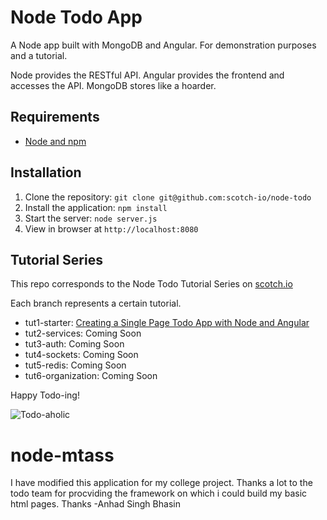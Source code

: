 # Node Todo App

A Node app built with MongoDB and Angular. For demonstration purposes and a tutorial.

Node provides the RESTful API. Angular provides the frontend and accesses the API. MongoDB stores like a hoarder.

## Requirements

- [Node and npm](http://nodejs.org)

## Installation

1. Clone the repository: `git clone git@github.com:scotch-io/node-todo`
2. Install the application: `npm install`
3. Start the server: `node server.js`
4. View in browser at `http://localhost:8080`

## Tutorial Series

This repo corresponds to the Node Todo Tutorial Series on [scotch.io](http://scotch.io)

Each branch represents a certain tutorial.
- tut1-starter: [Creating a Single Page Todo App with Node and Angular](http://scotch.io/tutorials/javascript/creating-a-single-page-todo-app-with-node-and-angular)
- tut2-services: Coming Soon
- tut3-auth: Coming Soon
- tut4-sockets: Coming Soon
- tut5-redis: Coming Soon
- tut6-organization: Coming Soon

Happy Todo-ing!

![Todo-aholic](http://i.imgur.com/ikyqgrn.png)
# node-mtass

I have modified this application for my college project.
Thanks a lot to the todo team for procviding the framework on which i could build my basic html pages. Thanks
-Anhad Singh Bhasin
